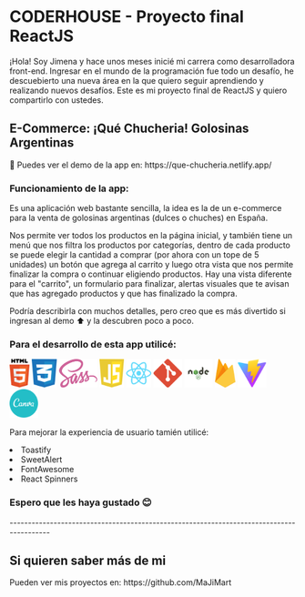 <h1><b>CODERHOUSE - Proyecto final ReactJS</b></h1>

<P>¡Hola! Soy Jimena y hace unos meses inicié mi carrera como desarrolladora front-end. Ingresar en el mundo de la programación fue todo un desafío, he descuebierto una nueva área en la que quiero seguir aprendiendo y realizando nuevos desafíos. Este es mi proyecto final de ReactJS y quiero compartirlo con ustedes.</P>

<h2>E-Commerce: ¡Qué Chucheria! Golosinas Argentinas</h2>
<p>
<p>🍭 Puedes ver el demo de la app en: <a>https://que-chucheria.netlify.app/</a></p>

<h3>Funcionamiento de la app:</h3>

<p>Es una aplicación web bastante sencilla, la idea es la de un e-commerce para la venta de golosinas argentinas (dulces o chuches) en España.</p>

<p>Nos permite ver todos los productos en la página inicial, y también tiene un menú que nos filtra los productos por categorías, dentro de cada producto se puede elegir la cantidad a comprar (por ahora con un tope de 5 unidades) un botón que agrega al carrito y luego otra vista que nos permite finalizar la compra o continuar eligiendo productos. Hay una vista diferente para el "carrito", un formulario para finalizar, alertas visuales que te avisan que has agregado productos y que has finalizado la compra.</p>

<p>Podría describirla con muchos detalles, pero creo que es más divertido si ingresan al demo ⬆️ y la descubren poco a poco.</p>

<h3><b>Para el desarrollo de esta app utilicé:</b></h3>
<p> 
<img src='public/readme/html.svg' height='50px'> <img src='public/readme/css.svg' height='50px'> <img src='public/readme/sass.svg' height='50px'> <img src='public/readme/js.svg' height='50px'> <img src='public/readme/react.svg' height='50px'> <img src='public/readme/git.svg' height='50px'> <img src='public/readme/node.svg' height='50px'> <img src='public/readme/firebase.svg' height='50px'> <img src='public/readme/vite.svg' height='50px'> <img src='public/readme/canva.svg' height='50px'> 
</p>
<p> Para mejorar la experiencia de usuario tamién utilicé:</p>
<li>Toastify</li>
<li>SweetAlert</li>
<li>FontAwesome</li>
<li>React Spinners</li>

<p>
<h3>Espero que les haya gustado 😊</h3>
<p>
-----------------------------------------------------------------------------------------
</p>
<h2>Si quieren saber más de mi</h2>
<p>Pueden ver mis proyectos en: <a>https://github.com/MaJiMart</a></p>
